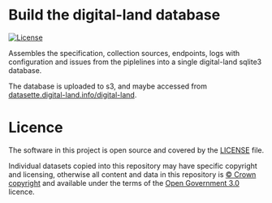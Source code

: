 # Build the digital-land database

[![License](https://img.shields.io/github/license/mashape/apistatus.svg)](https://github.com/digital-land/digital-land-builder/blob/master/LICENSE)

Assembles the specification, collection sources, endpoints, logs with configuration and issues from the piplelines into a single digital-land sqlite3 database.

The database is uploaded to s3, and maybe accessed from [datasette.digital-land.info/digital-land](https://datasette.digital-land.info/digital-land).

# Licence

The software in this project is open source and covered by the [LICENSE](LICENSE) file.

Individual datasets copied into this repository may have specific copyright and licensing, otherwise all content and data in this repository is
[© Crown copyright](http://www.nationalarchives.gov.uk/information-management/re-using-public-sector-information/copyright-and-re-use/crown-copyright/)
and available under the terms of the [Open Government 3.0](https://www.nationalarchives.gov.uk/doc/open-government-licence/version/3/) licence.
